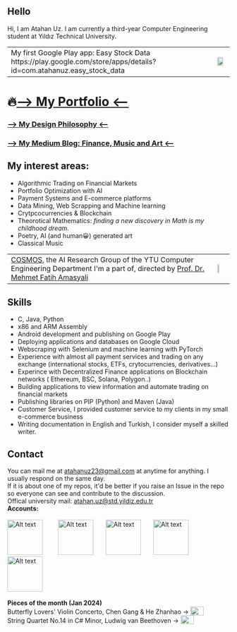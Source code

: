 ## Hello

Hi, I am Atahan Uz. I am currently a third-year Computer Engineering student at Yıldız Technical University.

<table>
  <tr>
    <td valign="middle">
      My first Google Play app: Easy Stock Data https://play.google.com/store/apps/details?id=com.atahanuz.easy_stock_data
    </td>
    <td>
      <img src="https://i.imgur.com/QndqiYW.png" width="80%" height="40%">
    </td>
  </tr>
</table>


# 🔥[--> My Portfolio <--](portfolio.md)
### [--> My Design Philosophy <--](design_philosophy.md)

### [--> My Medium Blog: Finance, Music and Art <--](https://medium.com/@atahanuz)



## My interest areas:
- Algorithmic Trading on Financial Markets
- Portfolio Optimization with AI
- Payment Systems and E-commerce platforms
- Data Mining, Web Scrapping and Machine learning
- Crytpcocurrencies & Blockchain
- Theorotical Mathematics:  *finding a new discovery in Math is my childhood dream.*
- Poetry, AI (and human😀) generated art
- Classical Music


<table>
  <tr>
    <td valign="middle">
      <a href="https://github.com/atahanuz/ytu-ce-cosmos">COSMOS</a>, the AI Research Group of the YTU Computer Engineering Department I'm a part of, directed by <a href="https://avesis.yildiz.edu.tr/amasyali">Prof. Dr. Mehmet Fatih Amasyali</a><br>
    </td>
    <td>
      <img src="https://i.imgur.com/vDaiuWU.png" width="44%" height="19%">
    </td>
  </tr>
</table>




## Skills
- C, Java, Python
- x86 and ARM Assembly
- Android development and publishing on Google Play
- Deploying applications and databases on Google Cloud
- Webscraping with Selenium and machine learning with PyTorch
- Experience with almost all payment services and trading on any exchange (international stocks, ETFs, crytocurrencies, derivatives...)
- Experince with Decentralized Finance applications on Blockchain networks ( Ethereum, BSC, Solana, Polygon..)
- Building applications to view information and automate trading on financial markets
- Publishing libraries on PIP (Python) and Maven (Java)
- Customer Service, I provided customer service to my clients in my small e-commerce business
- Writing documentation in English and Turkish, I consider myself a skilled writer.



## Contact
You can mail me at atahanuz23@gmail.com at anytime for anything. I usually respond on the same day. <br>
If it is about one of my repos, it'd be better if you raise an Issue in the repo so everyone can see and contribute to the discussion. <br> Offical university mail: atahan.uz@std.yildiz.edu.tr
‎ ‎ ‎<br> **Accounts:** <br><br>
<a href="https://www.linkedin.com/in/atahan-uz-7a7b21292/">
    <img src="https://play-lh.googleusercontent.com/kMofEFLjobZy_bCuaiDogzBcUT-dz3BBbOrIEjJ-hqOabjK8ieuevGe6wlTD15QzOqw" width="80" height="80" alt="Alt text"></a>‎        
<a href="https://github.com/atahanuz/atahanuz/">
    <img src="https://github.githubassets.com/assets/GitHub-Mark-ea2971cee799.png" width="80" height="80" alt="Alt text"></a>‎      
<a href="https://medium.com/@atahanuz">
    <img src="https://coolhunting.com/wp-content/uploads/2021/08/medium-logo.png" width="80" height="80" alt="Alt text"></a>‎      
<a href="https://play.google.com/store/apps/developer?id=Atahan+Uz">
    <img src="https://i.imgur.com/ZVWoAuJ.png" width="80" height="80" alt="Alt text"></a>‎       
<a href="https://www.instagram.com/atahan.uz/">
    <img src="https://upload.wikimedia.org/wikipedia/commons/thumb/9/95/Instagram_logo_2022.svg/1200px-Instagram_logo_2022.svg.png" width="80" height="80" alt="Alt text"></a>‎ ‎ ‎ 

**Pieces of the month (Jan 2024)** <br>
Butterfly Lovers' Violin Concerto, Chen Gang & He Zhanhao -> 
<a href="https://youtu.be/C1yfPmblWgw?si=YaICnRvod8BGp_Im&t=47">
    <img src="https://i.imgur.com/CATYmPI.png" width="30" height="20" style="vertical-align: bottom;"></a>‎
<br>
String Quartet No.14 in C# Minor, Ludwig van Beethoven -> 
<a href="https://youtu.be/ZMDlqG7_TSc?si=xrKv31vLmlgr_Bn2&t=5">
    <img src="https://i.imgur.com/CATYmPI.png" width="30" height="20" style="vertical-align: bottom;"></a>‎


